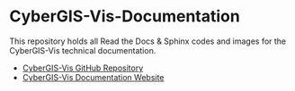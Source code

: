 # CyberGIS-Vis-Documentation

This repository holds all Read the Docs & Sphinx codes and images for the CyberGIS-Vis technical documentation.
- [CyberGIS-Vis GitHub Repository](https://github.com/cybergis/CyberGIS-Vis)
- [CyberGIS-Vis Documentation Website](https://cybergis-vis-documentation2.readthedocs.io/en/latest/)
